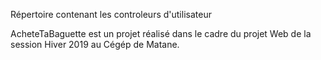 Répertoire contenant les controleurs d'utilisateur
















AcheteTaBaguette est un projet réalisé dans le cadre du projet Web de la session Hiver 2019 au Cégép de Matane.
